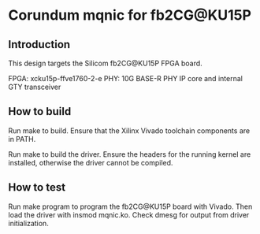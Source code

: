 # Corundum mqnic for fb2CG@KU15P

## Introduction

This design targets the Silicom fb2CG@KU15P FPGA board.

FPGA: xcku15p-ffve1760-2-e
PHY: 10G BASE-R PHY IP core and internal GTY transceiver

## How to build

Run make to build.  Ensure that the Xilinx Vivado toolchain components are
in PATH.

Run make to build the driver.  Ensure the headers for the running kernel are
installed, otherwise the driver cannot be compiled.

## How to test

Run make program to program the fb2CG@KU15P board with Vivado.  Then load the
driver with insmod mqnic.ko.  Check dmesg for output from driver
initialization.


